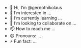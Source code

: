 - 👋 Hi, I’m @gernotnikolaus
- 👀 I’m interested in ...
- 🌱 I’m currently learning ...
- 💞️ I’m looking to collaborate on ...
- 📫 How to reach me ...
- 😄 Pronouns: ...
- ⚡ Fun fact: ...

<!---
gernotnikolaus/gernotnikolaus is a ✨ special ✨ repository because its `README.md` (this file) appears on your GitHub profile.
You can click the Preview link to take a look at your changes.
--->
